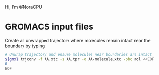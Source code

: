  Hi, I’m @NoraCPU


# GROMACS input files

Create an unwrapped trajectory where molecules remain intact near the boundary by typing:

```bash
# Unwrap trajectory and ensure molecules near boundaries are intact
${gmx} trjconv -f AA.xtc -s AA.tpr -o AA-molecule.xtc -pbc mol <<EOF
0
EOF
```
